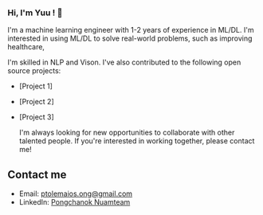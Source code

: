 ### Hi, I'm Yuu ! 👋

  I'm a machine learning engineer with 1-2 years of experience in ML/DL. I'm interested in using ML/DL to solve real-world problems, such as improving healthcare,

I'm skilled in NLP and Vison. I've also contributed to the following open source projects:

* [Project 1]
* [Project 2]
* [Project 3]

  I'm always looking for new opportunities to collaborate with other talented people. If you're interested in working together, please contact me!

## Contact me

* Email: ptolemaios.ong@gmail.com
* LinkedIn: [Pongchanok Nuamteam](https://www.linkedin.com/in/pongchnok-nuamteam-263672252)
<!--
**IZZARA-URA/IZZARA-URA** is a ✨ _special_ ✨ repository because its `README.md` (this file) appears on your GitHub profile.

Here are some ideas to get you started:

- 🔭 I’m currently working on ...
- 🌱 I’m currently learning ...
- 👯 I’m looking to collaborate on ...
- 🤔 I’m looking for help with ...
- 💬 Ask me about ...
- 📫 How to reach me: ...
- 😄 Pronouns: ...
- ⚡ Fun fact: ...
-->
